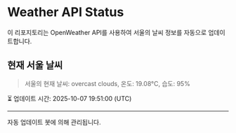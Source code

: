 
# Weather API Status

이 리포지토리는 OpenWeather API를 사용하여 서울의 날씨 정보를 자동으로 업데이트합니다.

## 현재 서울 날씨
> 서울의 현재 날씨: overcast clouds, 온도: 19.08°C, 습도: 95%

⏳ 업데이트 시간: 2025-10-07 19:51:00 (UTC)

---
자동 업데이트 봇에 의해 관리됩니다.
